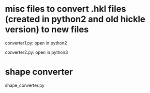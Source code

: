 # misc files to convert .hkl files (created in python2 and old hickle version) to new files

converter1.py: open in python2

converter2.py: open in python3

# shape converter

shape_converter.py
